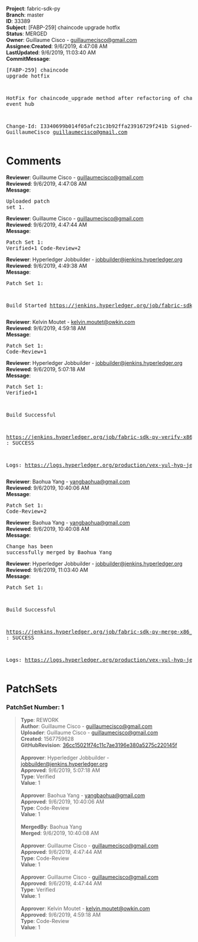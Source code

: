 <strong>Project</strong>: fabric-sdk-py</br><strong>Branch</strong>: master<br><strong>ID</strong>: 33389<br><strong>Subject</strong>: [FABP-259] chaincode upgrade hotfix<br><strong>Status</strong>: MERGED<br><strong>Owner</strong>: Guillaume Cisco - guillaumecisco@gmail.com<br><strong>Assignee</strong>:<strong>Created</strong>: 9/6/2019, 4:47:08 AM<br><strong>LastUpdated</strong>: 9/6/2019, 11:03:40 AM<br><strong>CommitMessage</strong>:<br><pre>[FABP-259] chaincode upgrade hotfix

HotFix for chaincode_upgrade method after refactoring of channel event hub

Change-Id: I3340699b014f05afc21c3b92ffa23916729f241b
Signed-off-by: GuillaumeCisco <guillaumecisco@gmail.com>
</pre><h1>Comments</h1><strong>Reviewer</strong>: Guillaume Cisco - guillaumecisco@gmail.com<br><strong>Reviewed</strong>: 9/6/2019, 4:47:08 AM<br><strong>Message</strong>: <pre>Uploaded patch set 1.</pre><strong>Reviewer</strong>: Guillaume Cisco - guillaumecisco@gmail.com<br><strong>Reviewed</strong>: 9/6/2019, 4:47:44 AM<br><strong>Message</strong>: <pre>Patch Set 1: Verified+1 Code-Review+2</pre><strong>Reviewer</strong>: Hyperledger Jobbuilder - jobbuilder@jenkins.hyperledger.org<br><strong>Reviewed</strong>: 9/6/2019, 4:49:38 AM<br><strong>Message</strong>: <pre>Patch Set 1:

Build Started https://jenkins.hyperledger.org/job/fabric-sdk-py-verify-x86_64/810/</pre><strong>Reviewer</strong>: Kelvin Moutet - kelvin.moutet@owkin.com<br><strong>Reviewed</strong>: 9/6/2019, 4:59:18 AM<br><strong>Message</strong>: <pre>Patch Set 1: Code-Review+1</pre><strong>Reviewer</strong>: Hyperledger Jobbuilder - jobbuilder@jenkins.hyperledger.org<br><strong>Reviewed</strong>: 9/6/2019, 5:07:18 AM<br><strong>Message</strong>: <pre>Patch Set 1: Verified+1

Build Successful 

https://jenkins.hyperledger.org/job/fabric-sdk-py-verify-x86_64/810/ : SUCCESS

Logs: https://logs.hyperledger.org/production/vex-yul-hyp-jenkins-3/fabric-sdk-py-verify-x86_64/810</pre><strong>Reviewer</strong>: Baohua Yang - yangbaohua@gmail.com<br><strong>Reviewed</strong>: 9/6/2019, 10:40:06 AM<br><strong>Message</strong>: <pre>Patch Set 1: Code-Review+2</pre><strong>Reviewer</strong>: Baohua Yang - yangbaohua@gmail.com<br><strong>Reviewed</strong>: 9/6/2019, 10:40:08 AM<br><strong>Message</strong>: <pre>Change has been successfully merged by Baohua Yang</pre><strong>Reviewer</strong>: Hyperledger Jobbuilder - jobbuilder@jenkins.hyperledger.org<br><strong>Reviewed</strong>: 9/6/2019, 11:03:40 AM<br><strong>Message</strong>: <pre>Patch Set 1:

Build Successful 

https://jenkins.hyperledger.org/job/fabric-sdk-py-merge-x86_64/38/ : SUCCESS

Logs: https://logs.hyperledger.org/production/vex-yul-hyp-jenkins-3/fabric-sdk-py-merge-x86_64/38</pre><h1>PatchSets</h1><h3>PatchSet Number: 1</h3><blockquote><strong>Type</strong>: REWORK<br><strong>Author</strong>: Guillaume Cisco - guillaumecisco@gmail.com<br><strong>Uploader</strong>: Guillaume Cisco - guillaumecisco@gmail.com<br><strong>Created</strong>: 1567759628<br><strong>GitHubRevision</strong>: [36cc15021f74c11c7ae3196e380a5275c220145f](https://github.com/hyperledger/fabric-sdk-py/commit/36cc15021f74c11c7ae3196e380a5275c220145f)<br><br><strong>Approver</strong>: Hyperledger Jobbuilder - jobbuilder@jenkins.hyperledger.org<br><strong>Approved</strong>: 9/6/2019, 5:07:18 AM<br><strong>Type</strong>: Verified<br><strong>Value</strong>: 1<br><br><strong>Approver</strong>: Baohua Yang - yangbaohua@gmail.com<br><strong>Approved</strong>: 9/6/2019, 10:40:06 AM<br><strong>Type</strong>: Code-Review<br><strong>Value</strong>: 1<br><br><strong>MergedBy</strong>: Baohua Yang<br><strong>Merged</strong>: 9/6/2019, 10:40:08 AM<br><br><strong>Approver</strong>: Guillaume Cisco - guillaumecisco@gmail.com<br><strong>Approved</strong>: 9/6/2019, 4:47:44 AM<br><strong>Type</strong>: Code-Review<br><strong>Value</strong>: 1<br><br><strong>Approver</strong>: Guillaume Cisco - guillaumecisco@gmail.com<br><strong>Approved</strong>: 9/6/2019, 4:47:44 AM<br><strong>Type</strong>: Verified<br><strong>Value</strong>: 1<br><br><strong>Approver</strong>: Kelvin Moutet - kelvin.moutet@owkin.com<br><strong>Approved</strong>: 9/6/2019, 4:59:18 AM<br><strong>Type</strong>: Code-Review<br><strong>Value</strong>: 1<br><br></blockquote>
